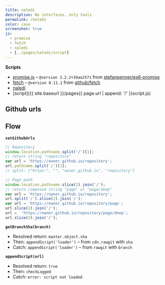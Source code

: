 ```yaml
---
title: naledi
description: No interfaces, only tools
permalink: /naledi
color: cave
screenshot: true
js:
  - promise
  - fetch
  - naledi
  - [../pages/naledi/script]
---
```


**Scripts**

- [promise.js](/js/promise.js) – `@version 3.2.2+39aa2571` from [stefanpenner/es6-promise](//github.com/stefanpenner/es6-promise)
- [fetch](/js/fetch.js) – `@version 0.11.1` from [github/fetch](//github.com/github/fetch)
- [naledi](/js/naledi.js)
- [script]({{ site.baseurl }}/pages{{ page.url | append: '/' }}script.js)

## Github urls

<ul id="variables"></ul>

## Flow

**`setGithubUrls`**

```js
// Repository
window.location.pathname.split('/')[1];
// return string "repository"
var url = 'https://owner.github.io/repository';
url.pathname.split('/')[1];
// split: ["https:", "", "owner.github.io", "repository"]

// Page path
window.location.pathname.slice(2).join('/');
// return composed string "page" or "page/deep"
var url = 'https://owner.github.io/repository';
url.split('/').slice(2).join('/');
var url = 'https://owner.github.io/repository/page';
url.slice(2).join('/');
url =  'https://owner.github.io/repository/page/deep';
url.slice(2).join('/');
```

**`getBranchSha(branch)`**

- Resolved return: `master.object.sha`
- Then: `appendScript('loader')` – from `cdn.rawgit` with `sha`
- Catch: `appendScript('loader')` – from `rawgit` with `branch`

**`appendScript(url)`**

- Resolved return: `true`
- Then: `checkLogged`
- Catch: `error: script not loaded`
